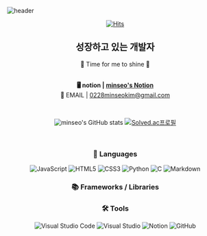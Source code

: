 ![header](https://capsule-render.vercel.app/api?type=waving&color=gradient&height=250&section=header&text=I'm%20Minseo!&fontSize=90&animation=fadeIn&fontAlignY=38&descAlignY=51&descAlign=62&width=100%)
<div align='center'>
  
  [![Hits](https://hits.seeyoufarm.com/api/count/incr/badge.svg?url=https%3A%2F%2Fgithub.com%2FJungjjeong&count_bg=%23FFC800&title_bg=%23928060&icon=smugmug.svg&icon_color=%23E7E7E7&title=Hits&edge_flat=false)](https://hits.seeyoufarm.com)
  
  <h2> 성장하고 있는 개발자 </h2>
  💛 Time for me to shine 💛 <br>

  <br>
  
  <strong>🖥 notion | <a href="https://hail-hydrangea-2de.notion.site/83e2472a938046bf9f7efcd94ae0b4a7">minseo's Notion</a></strong><br>
  📩 EMAIL | 0228minseokim@gmail.com  

  <br>

  ![minseo's GitHub stats](https://github-readme-stats.vercel.app/api?username=minseo0228&bg_color=30,e96443,904e95&title_color=fff&text_color=fff)
  [![Solved.ac프로필](http://mazassumnida.wtf/api/v2/generate_badge?boj=kimminseo228)](https://solved.ac/kimminseo228)

  <br>

  ### 📃 Languages
  ![JavaScript](https://img.shields.io/badge/javascript-%23323330.svg?style=for-the-badge&logo=javascript&logoColor=%23F7DF1E)
  ![HTML5](https://img.shields.io/badge/html5-%23E34F26.svg?style=for-the-badge&logo=html5&logoColor=white)
  ![CSS3](https://img.shields.io/badge/css3-%231572B6.svg?style=for-the-badge&logo=css3&logoColor=white)
  ![Python](https://img.shields.io/badge/python-3670A0?style=for-the-badge&logo=python&logoColor=ffdd54)
  ![C](https://img.shields.io/badge/c-%2300599C.svg?style=for-the-badge&logo=c&logoColor=white)
  ![Markdown](https://img.shields.io/badge/markdown-%23000000.svg?style=for-the-badge&logo=markdown&logoColor=white)

  ### 📚 Frameworks / Libraries


  ### 🛠 Tools
  ![Visual Studio Code](https://img.shields.io/badge/Visual%20Studio%20Code-0078d7.svg?style=for-the-badge&logo=visual-studio-code&logoColor=white)
  ![Visual Studio](https://img.shields.io/badge/Visual%20Studio-5C2D91.svg?style=for-the-badge&logo=visual-studio&logoColor=white)
  ![Notion](https://img.shields.io/badge/Notion-%23000000.svg?style=for-the-badge&logo=notion&logoColor=white)
  ![GitHub](https://img.shields.io/badge/github-%23121011.svg?style=for-the-badge&logo=github&logoColor=white)

  <br>
</div>
